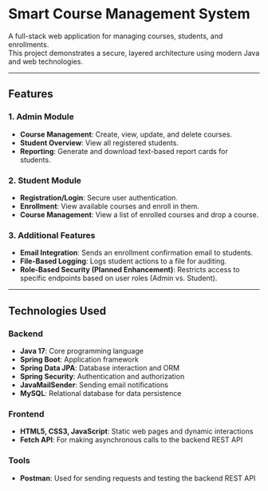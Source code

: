 # Smart Course Management System

A full-stack web application for managing courses, students, and enrollments.  
This project demonstrates a secure, layered architecture using modern Java and web technologies.

---

##  Features

### 1. Admin Module
- **Course Management**: Create, view, update, and delete courses.  
- **Student Overview**: View all registered students.  
- **Reporting**: Generate and download text-based report cards for students.  

### 2. Student Module
- **Registration/Login**: Secure user authentication.  
- **Enrollment**: View available courses and enroll in them.  
- **Course Management**: View a list of enrolled courses and drop a course.  

### 3. Additional Features
- **Email Integration**: Sends an enrollment confirmation email to students.  
- **File-Based Logging**: Logs student actions to a file for auditing.  
- **Role-Based Security (Planned Enhancement)**: Restricts access to specific endpoints based on user roles (Admin vs. Student).  

---

##  Technologies Used

### Backend
- **Java 17**: Core programming language  
- **Spring Boot**: Application framework  
- **Spring Data JPA**: Database interaction and ORM  
- **Spring Security**: Authentication and authorization  
- **JavaMailSender**: Sending email notifications  
- **MySQL**: Relational database for data persistence  

### Frontend
- **HTML5, CSS3, JavaScript**: Static web pages and dynamic interactions  
- **Fetch API**: For making asynchronous calls to the backend REST API  

### Tools
- **Postman**: Used for sending requests and testing the backend REST API  
